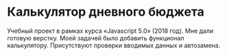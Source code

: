 # Калькулятор дневного бюджета

Учебный проект в рамках курса «Javascript 5.0» (2018 год). Мне дали готовую верстку. Моей задачей было добавить функционал калькулятору. Присутствуют проверки вводимых данных и автозамена.
